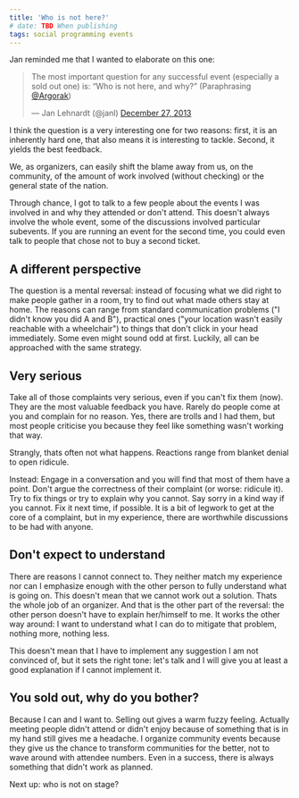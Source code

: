 ```yaml
---
title: 'Who is not here?'
# date: TBD When publishing
tags: social programming events
---
```


Jan reminded me that I wanted to elaborate on this one:

<blockquote class="twitter-tweet" lang="en"><p>The most important question for any successful event (especially a sold out one) is:&#10;&#10;“Who is not here, and why?”&#10;&#10;(Paraphrasing <a href="https://twitter.com/Argorak">@Argorak</a>)</p>&mdash; Jan Lehnardt (@janl) <a href="https://twitter.com/janl/statuses/416553349497233408">December 27, 2013</a></blockquote>
<script async src="//platform.twitter.com/widgets.js" charset="utf-8"></script>

I think the question is a very interesting one for two reasons: first, it is an inherently hard one, that also means it is interesting to tackle. Second, it yields the best feedback.

We, as organizers, can easily shift the blame away from us, on the community, of the amount of work involved (without checking) or the general state of the nation.

Through chance, I got to talk to a few people about the events I was involved in and why they attended or don't attend. This doesn't always involve the whole event, some of the discussions involved particular subevents. If you are running an event for the second time, you could even talk to people that chose not to buy a second ticket.

## A different perspective

The question is a mental reversal: instead of focusing what we did right to make people gather in a room, try to find out what made others stay at home. The reasons can range from standard communication problems ("I didn't know you did A and B"), practical ones ("your location wasn't easily reachable with a wheelchair") to things that don't click in your head immediately. Some even might sound odd at first. Luckily, all can be approached with the same strategy.

## Very serious

Take all of those complaints very serious, even if you can't fix them (now). They are the most valuable feedback you have. Rarely do people come at you and complain for no reason. Yes, there are trolls and I had them, but most people criticise you because they feel like something wasn't working that way.

Strangly, thats often not what happens. Reactions range from blanket denial to open ridicule.

Instead: Engage in a conversation and you will find that most of them have a point. Don't argue the correctness of their complaint (or worse: ridicule it). Try to fix things or try to explain why you cannot. Say sorry in a kind way if you cannot. Fix it next time, if possible. It is a bit of legwork to get at the core of a complaint, but in my experience, there are worthwhile discussions to be had with anyone.

## Don't expect to understand

There are reasons I cannot connect to. They neither match my experience nor can I emphasize enough with the other person to fully understand what is going on. This doesn't mean that we cannot work out a solution. Thats the whole job of an organizer. And that is the other part of the reversal: the other person doesn't have to explain her/himself to me. It works the other way around: I want to understand what I can do to mitigate that problem, nothing more, nothing less. 

This doesn't mean that I have to implement any suggestion I am not convinced of, but it sets the right tone: let's talk and I will give you at least a good explanation if I cannot implement it.

## You sold out, why do you bother?

Because I can and I want to. Selling out gives a warm fuzzy feeling. Actually meeting people didn't attend or didn't enjoy because of something that is in my hand still gives me a headache. I organize community events because they give us the chance to transform communities for the better, not to wave around with attendee numbers. Even in a success, there is always something that didn't work as planned.

Next up: who is not on stage?

